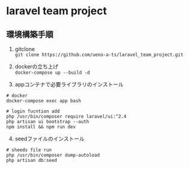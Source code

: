 # laravel team project

## 環境構築手順

1. gitclone   
  `git clone https://github.com/ueno-a-ts/laravel_team_project.git`

2. dockerの立ち上げ   
`docker-compose up --build -d`

3. appコンテナで必要ライブラリのインストール
```
# docker
docker-compose exec app bash

# login fucntion add
php /usr/bin/composer require laravel/ui:^2.4
php artisan ui bootstrap --auth
npm install && npm run dev
```

4. seedファイルのインストール
```
# sheeds file run
php /usr/bin/composer dump-autoload
php artisan db:seed
```
